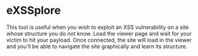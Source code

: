 # eXSSplore

This tool is useful when you wish to exploit an XSS vulnerability on a site whose structure you do not know.
Load the viewer page and wait for your victim to hit your payload.
Once connected, the site will load in the viewer and you'll be able to navigate the site graphically and learn its structure.